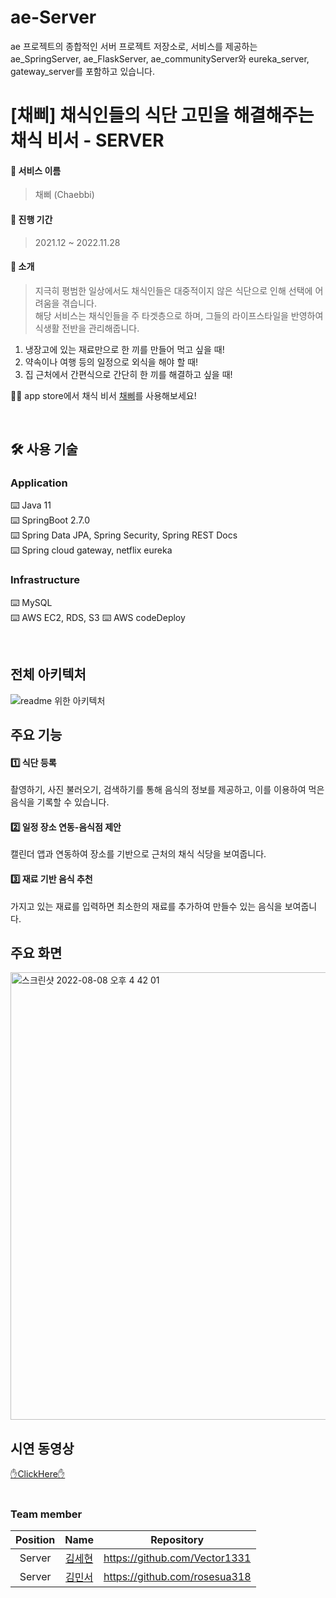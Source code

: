 # ae-Server
ae 프로젝트의 종합적인 서버 프로젝트 저장소로, 서비스를 제공하는  ae_SpringServer, ae_FlaskServer, ae_communityServer와 eureka_server, gateway_server를 포함하고 있습니다. 

# [채삐] 채식인들의 식단 고민을 해결해주는 채식 비서 - SERVER 

#### 🌱 서비스 이름
> 채삐 (Chaebbi)
#### 🌱 진행 기간
> 2021.12  ~ 2022.11.28
#### 🌱 소개
> 지극히 평범한 일상에서도 채식인들은 대중적이지 않은 식단으로 인해 선택에 어려움을 겪습니다.  
> 해당 서비스는 채식인들을 주 타겟층으로 하며, 그들의 라이프스타일을 반영하여 식생활 전반을 관리해줍니다.

1. 냉장고에 있는 재료만으로 한 끼를 만들어 먹고 싶을 때! 
2. 약속이나 여행 등의 일정으로 외식을 해야 할 때!
3. 집 근처에서 간편식으로 간단히 한 끼를 해결하고 싶을 때!

🙋🏻 app store에서 채식 비서 [채삐](https://apps.apple.com/kr/app/%EC%B1%84%EC%82%90/id1643485964)를 사용해보세요!
  

<br>

## 🛠 사용 기술
### Application
⌨️ Java 11 <br>
⌨️ SpringBoot 2.7.0 <br>
⌨️ Spring Data JPA, Spring Security, Spring REST Docs <br>
⌨️ Spring cloud gateway, netflix eureka

### Infrastructure
⌨️ MySQL <br>
⌨️ AWS EC2, RDS, S3
⌨️ AWS codeDeploy

<br>

## 전체 아키텍처 
![readme 위한 아키텍처](https://user-images.githubusercontent.com/89854207/205052543-a734e44e-13ae-49b5-8a59-613eeac015b5.png)

  
## 주요 기능

#### 1️⃣ 식단 등록 
촬영하기, 사진 불러오기, 검색하기를 통해 음식의 정보를 제공하고, 이를 이용하여 먹은 음식을 기록할 수 있습니다.
#### 2️⃣ 일정 장소 연동-음식점 제안
캘린더 앱과 연동하여 장소를 기반으로 근처의 채식 식당을 보여줍니다.
#### 3️⃣ 재료 기반 음식 추천
가지고 있는 재료를 입력하면 최소한의 재료를 추가하여 만들수 있는 음식을 보여줍니다.
  
## 주요 화면
<img width="716" alt="스크린샷 2022-08-08 오후 4 42 01" src="https://user-images.githubusercontent.com/88825022/183365895-485631c5-8a6b-4020-9893-00e0b6737484.png">

## 시연 동영상 

[✋ClickHere✋](https://youtu.be/XZz1xUvrJ0g)
<br><br>
### Team member
|Position|Name|Repository|
|:---:|:---:|---|
|Server|[김세현](https://early-tithonia-af2.notion.site/KIM-SEHYEON-9140913e571248d58f9c160490e2d73b)|https://github.com/Vector1331|
|Server|[김민서](https://www.notion.so/d6d0e962e84942a39a9e527fd602337f)|https://github.com/rosesua318|

